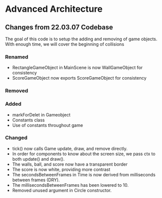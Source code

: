 # Advanced Architecture

## Changes from 22.03.07 Codebase

The goal of this code is to setup the adding and removing of game objects. With enough time, we will cover the beginning of collisions

### Renamed
- RectangleGameObject in MainScene is now WallGameObject for consistency
- ScoreGameObject now exports ScoreGameObject for consistency

### Removed

### Added
- markForDelet in Gameobject
- Constants class
- Use of constants throughout game

### Changed
- tick() now calls Game update, draw, and remove directly.
- In order for components to know about the screen size, we pass ctx to both update() and draw().
- The walls, ball, and score now have a transparent border
- The score is now white, providing more contrast
- The secondsBetweenFrames in Time is now derived from milliseconds between frames (DRY).
- The millisecondsBetweenFrames has been lowered to 10.
- Removed unused argument in Circle constructor.

  

